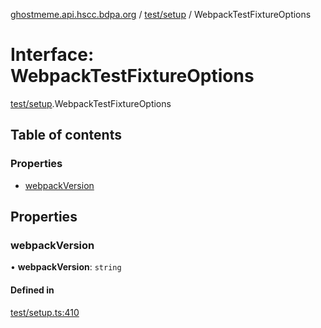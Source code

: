 [ghostmeme.api.hscc.bdpa.org](../README.md) / [test/setup](../modules/test_setup.md) / WebpackTestFixtureOptions

# Interface: WebpackTestFixtureOptions

[test/setup](../modules/test_setup.md).WebpackTestFixtureOptions

## Table of contents

### Properties

- [webpackVersion](test_setup.WebpackTestFixtureOptions.md#webpackversion)

## Properties

### webpackVersion

• **webpackVersion**: `string`

#### Defined in

[test/setup.ts:410](https://github.com/nhscc/ghostmeme.api.hscc.bdpa.org/blob/311fb73/test/setup.ts#L410)
